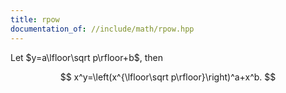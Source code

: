 ```yaml
---
title: rpow
documentation_of: //include/math/rpow.hpp
---
```


Let $y=a\lfloor\sqrt p\rfloor+b$, then

$$
x^y=\left(x^{\lfloor\sqrt p\rfloor}\right)^a+x^b.
$$